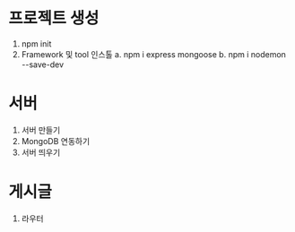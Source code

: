 # 프로젝트 생성
   1. npm init
   2. Framework 및 tool 인스톨
      a. npm i express mongoose
      b. npm i nodemon --save-dev

# 서버
   1. 서버 만들기
   2. MongoDB 연동하기
   3. 서버 띄우기

# 게시글
   1. 라우터